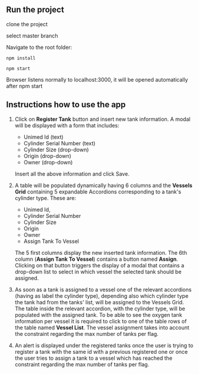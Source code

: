 ## Run the project

clone the project

select master branch

Navigate to the root folder:

```
npm install
```

``` 
npm start
``` 

Browser listens normally to localhost:3000, it will be opened automatically after npm start

## Instructions how to use the app

1. Click on **Register Tank** button and insert new tank information. A modal will be displayed with a form that includes:
    * Unimed Id (text)
    * Cylinder Serial Number (text)
    * Cylinder Size (drop-down)
    * Origin (drop-down)
    * Owner (drop-down)

    Insert all the above information and click Save.

2. A table will be populated dynamically having 6 columns and the **Vessels Grid** containing 5 expandable Accordions corresponding to a tank's cylinder type. These are:
    * Unimed Id, 
    * Cylinder Serial Number	
    * Cylinder Size	
    * Origin	
    * Owner	
    * Assign Tank To Vessel

    The 5 first columns display the new inserted tank information.
    The 6th column (**Assign Tank To Vessel**) contains a button named **Assign**. 
    Clicking on that button triggers the display of a modal that contains a drop-down list to select in which vessel the selected tank should be assigned.

3. As soon as a tank is assigned to a vessel one of the relevant accordions (having as label the cylinder type), depending also which cylinder type the tank had from the tanks' list, will be assigned to the Vessels Grid. The table inside the relevant accordion, with the cylinder type, will be populated with the assigned tank. To be able to see the oxygen tank information per vessel it is required to click to one of the table rows of the table named **Vessel List**. The vessel assignment takes into account the constraint regarding the max number of tanks per flag.

4. An alert is displayed under the registered tanks once the user is trying to register a tank with the same id with a previous registered one or once the user tries to assign a tank to a vessel which has reached the constraint regarding the max number of tanks per flag.